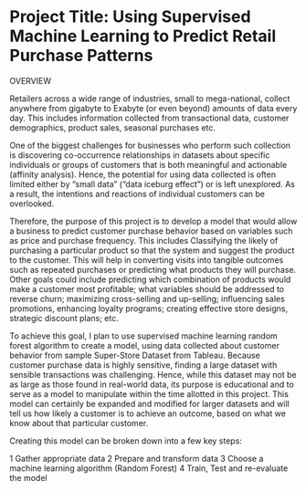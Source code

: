 # Project Title:  Using Supervised Machine Learning to Predict Retail Purchase Patterns

OVERVIEW

Retailers across a wide range of industries, small to mega-national, collect anywhere from gigabyte to Exabyte (or even beyond) amounts of data every day. This includes information collected from transactional data, customer demographics, product sales, seasonal purchases etc.

One of the biggest challenges for businesses who perform such collection is discovering co-occurrence relationships in datasets about specific individuals or groups of customers that is both meaningful and actionable (affinity analysis). Hence, the potential for using data collected is often limited either by “small data” (“data iceburg effect”) or is left unexplored. As a result, the intentions and reactions of individual customers can be overlooked.

Therefore, the purpose of this project is to develop a model that would allow a business to predict customer purchase behavior based on variables such as price and purchase frequency. This includes 
Classifying the likely of purchasing a particular product so that the system and suggest the product to the customer. This will help in converting visits into tangible outcomes such as repeated purchases or predicting what products they will purchase. Other goals could include predicting which combination of products would make a customer most profitable; what variables should be addressed to reverse churn; maximizing  cross-selling and up-selling; influencing sales promotions, enhancing loyalty programs;  creating effective store designs,  strategic discount plans;  etc.

To achieve this goal, I plan to use supervised machine learning random forest algorithm to create a model, using data collected about customer behavior from sample Super-Store Dataset from Tableau.  Because customer purchase data is highly sensitive, finding a large dataset with sensible transactions was challenging.  Hence, while this dataset may not be as large as those found in real-world data, its purpose is educational and to serve as a model to manipulate within the time allotted in this project. This model can certainly be expanded and modified for larger datasets and  will tell us how likely a customer is to achieve an outcome, based on what we know about that particular customer.

Creating this model can be broken down into a few key steps:


1	Gather appropriate data
2	Prepare and transform data
3	Choose a machine learning algorithm (Random Forest)
4	Train, Test and re-evaluate the model
